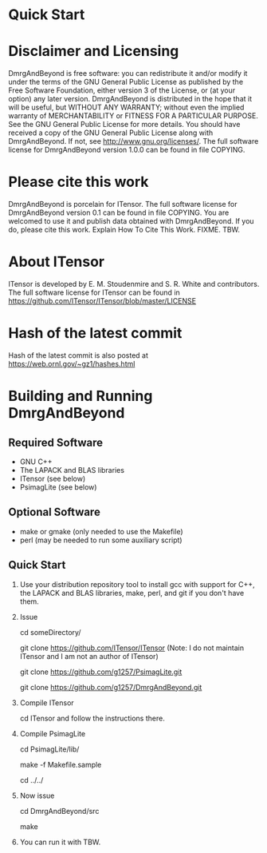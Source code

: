 # Quick Start
 
# Disclaimer and Licensing
 
DmrgAndBeyond is free software: you can redistribute it and/or modify
it under the terms of the GNU General Public License as published by
the Free Software Foundation, either version 3 of the License, or
(at your option) any later version.
DmrgAndBeyond is distributed in the hope that it will be useful,
but WITHOUT ANY WARRANTY; without even the implied warranty of
MERCHANTABILITY or FITNESS FOR A PARTICULAR PURPOSE. See the
GNU General Public License for more details.
You should have received a copy of the GNU General Public License
along with DmrgAndBeyond. If not, see <http://www.gnu.org/licenses/>.
The full software license for DmrgAndBeyond version 1.0.0 
can be found in
file COPYING. 

# Please cite this work

DmrgAndBeyond is porcelain for ITensor.
The full software license for DmrgAndBeyond version 0.1
can be found in
file COPYING. 
You are welcomed to use it and publish data 
obtained with DmrgAndBeyond. If you do, please cite this
work. Explain How To Cite This Work. FIXME. TBW.

# About ITensor

ITensor is developed by E. M. Stoudenmire and S. R. White and contributors.
The full software license for ITensor can be found
in https://github.com/ITensor/ITensor/blob/master/LICENSE

# Hash of the latest commit 

Hash of the latest commit is also posted at
https://web.ornl.gov/~gz1/hashes.html

# Building and Running DmrgAndBeyond

## Required Software

* GNU C++
* The LAPACK and BLAS libraries
* ITensor (see below)
* PsimagLite (see below)

## Optional Software

* make or gmake (only needed to use the Makefile)
* perl (may be needed to run some auxiliary script) 

## Quick Start

1. Use your distribution repository tool to install gcc with support for C++,
the LAPACK and BLAS libraries, make, perl, and git 
if you don't have them.

2. Issue

    cd someDirectory/

    git clone https://github.com/ITensor/ITensor
    (Note: I do not maintain ITensor and I am not an author of ITensor)
    
    git clone https://github.com/g1257/PsimagLite.git

    git clone https://github.com/g1257/DmrgAndBeyond.git

3. Compile ITensor
    
    cd ITensor
    and follow the instructions there.
    
4. Compile PsimagLite

    cd PsimagLite/lib/

    make -f Makefile.sample

    cd ../../

5. Now issue

    cd DmrgAndBeyond/src

    make

6. You can run it with TBW.
 
